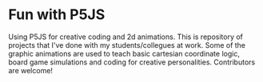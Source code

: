 # Fun with P5JS

Using P5JS for creative coding and 2d animations. This is repository of projects that I've done with my students/collegues at work. Some of the graphic animations are used to teach basic cartesian coordinate logic, board game simulations and coding for creative personalities. Contributors are welcome!



